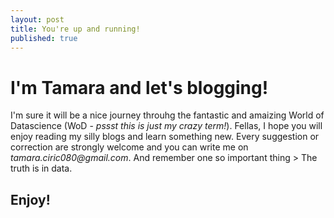 ```yaml
---
layout: post
title: You're up and running!
published: true
---
```


# I'm Tamara and let's blogging!

I'm sure it will be a nice journey throuhg the fantastic and amaizing World of Datascience (WoD - _pssst this is just my crazy term!_).
Fellas, I hope you will enjoy reading my silly blogs and learn something new. Every suggestion or correction are strongly welcome and you can write me on _tamara.ciric080@gmail.com_.
And remember one so important thing > The truth is in data.

## Enjoy!
